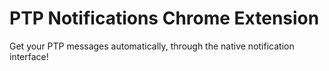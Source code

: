 # PTP Notifications Chrome Extension

Get your PTP messages automatically, through the native notification interface!
